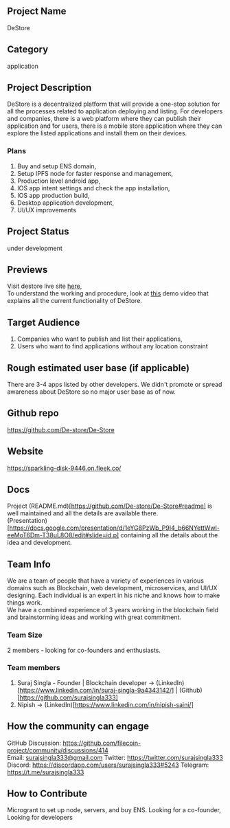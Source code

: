## Project Name 

DeStore

## Category

application

## Project Description

DeStore is a decentralized platform that will provide a one-stop solution for all the processes related to application deploying and listing. For developers and companies, there is a web platform where they can publish their application and for users, there is a mobile store application where they can explore the listed applications and install them on their devices.

### Plans

1. Buy and setup ENS domain,
2. Setup IPFS node for faster response and management,
3. Production level android app,
4. IOS app intent settings and check the app installation,
5. IOS app production build,
6. Desktop application development,
7. UI/UX improvements

## Project Status

under development

## Previews

Visit destore live site [here](https://sparkling-disk-9446.on.fleek.co/),</br>
To understand the working and procedure, look at [this](https://www.youtube.com/watch?v=n-gSDf5BRoM) demo video that explains all the current functionality of DeStore.

## Target Audience

1. Companies who want to publish and list their applications,
2. Users who want to find applications without any location constraint

## Rough estimated user base (if applicable)

There are 3-4 apps listed by other developers. We didn't promote or spread awareness about DeStore so no major user base as of now.

## Github repo

https://github.com/De-store/De-Store

## Website

https://sparkling-disk-9446.on.fleek.co/

## Docs

Project (README.md)[https://github.com/De-store/De-Store#readme] is well maintained and all the details are available there. </br>
(Presentation)[https://docs.google.com/presentation/d/1eYG8PzWb_P9I4_b66NYettWwl-eeMoT6Dm-T38uL8O8/edit#slide=id.p] containing all the details about the idea and development.</br>

## Team Info

We are a team of people that have a variety of experiences in various domains such as Blockchain, web development, microservices, and UI/UX designing. Each individual is an expert in his niche and knows how to make things work. </br>
We have a combined experience of 3 years working in the blockchain field and brainstorming ideas and working with great commitment.

### Team Size

2 members - looking for co-founders and enthusiasts.

### Team members

1. Suraj Singla - Founder | Blockchain developer -> (LinkedIn)[https://www.linkedin.com/in/suraj-singla-9a4343142/] | (Github)[https://github.com/surajsingla333]
2. Nipish -> (LinkedIn)[https://www.linkedin.com/in/nipish-saini/]

## How the community can engage

GitHub Discussion: https://github.com/filecoin-project/community/discussions/414  
Email: surajsingla333@gmail.com
Twitter: https://twitter.com/surajsingla333
Discord: https://discordapp.com/users/surajsingla333#5243
Telegram: https://t.me/surajsingla333

## How to Contribute

Microgrant to set up node, servers, and buy ENS.
Looking for a co-founder,
Looking for developers
